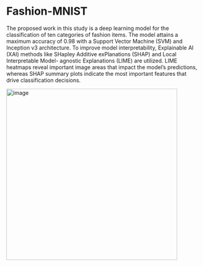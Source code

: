 # Fashion-MNIST

The proposed work in this study is a deep learning model for
the classification of ten categories of fashion items. The model
attains a maximum accuracy of 0.98 with a Support Vector
Machine (SVM) and Inception v3 architecture. To improve model
interpretability, Explainable AI (XAI) methods like SHapley
Additive exPlanations (SHAP) and Local Interpretable Model-
agnostic Explanations (LIME) are utilized. LIME heatmaps
reveal important image areas that impact the model’s predictions,
whereas SHAP summary plots indicate the most important
features that drive classification decisions.

<img width="448" alt="image" src="https://github.com/user-attachments/assets/fa08a2e8-0f8a-4eff-a77d-e837faf93a8a" />

